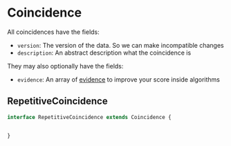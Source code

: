 
# Coincidence

All coincidences have the fields:

 - `version`: The version of the data.  So we can make incompatible changes
 - `description`: An abstract description what the coincidence is

They may also optionally have the fields:

 - `evidence`: An array of [evidence](./evidence) to improve your score inside algorithms

## RepetitiveCoincidence

```js
interface RepetitiveCoincidence extends Coincidence {


}
```
